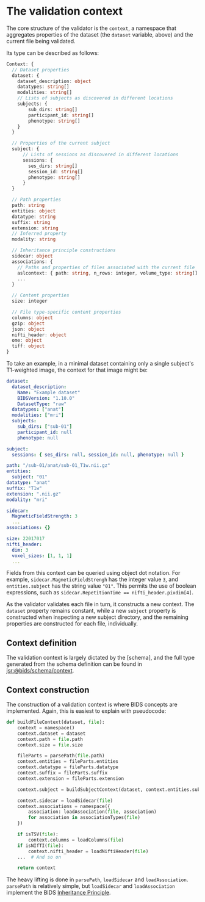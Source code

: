 # The validation context

The core structure of the validator is the `context`,
a namespace that aggregates properties of the dataset (the `dataset` variable, above)
and the current file being validated.

Its type can be described as follows:

```typescript
Context: {
  // Dataset properties
  dataset: {
    dataset_description: object
    datatypes: string[]
    modalities: string[]
    // Lists of subjects as discovered in different locations
    subjects: {
        sub_dirs: string[]
        participant_id: string[]
        phenotype: string[]
    }
  }

  // Properties of the current subject
  subject: {
      // Lists of sessions as discovered in different locations
      sessions: {
        ses_dirs: string[]
        session_id: string[]
        phenotype: string[]
      }
  }

  // Path properties
  path: string
  entities: object
  datatype: string
  suffix: string
  extension: string
  // Inferred property
  modality: string

  // Inheritance principle constructions
  sidecar: object
  associations: {
    // Paths and properties of files associated with the current file
    aslcontext: { path: string, n_rows: integer, volume_type: string[] }
    ...
  }

  // Content properties
  size: integer

  // File type-specific content properties
  columns: object
  gzip: object
  json: object
  nifti_header: object
  ome: object
  tiff: object
}
```

To take an example, in a minimal dataset containing only a single subject's T1-weighted image,
the context for that image might be:

```yaml
dataset:
  dataset_description:
    Name: "Example dataset"
    BIDSVersion: "1.10.0"
    DatasetType: "raw"
  datatypes: ["anat"]
  modalities: ["mri"]
  subjects:
    sub_dirs: ["sub-01"]
    participant_id: null
    phenotype: null

subject:
  sessions: { ses_dirs: null, session_id: null, phenotype: null }

path: "/sub-01/anat/sub-01_T1w.nii.gz"
entities:
  subject: "01"
datatype: "anat"
suffix: "T1w"
extension: ".nii.gz"
modality: "mri"

sidecar:
  MagneticFieldStrength: 3
  ...
associations: {}

size: 22017017
nifti_header:
  dim: 3
  voxel_sizes: [1, 1, 1]
  ...
```

Fields from this context can be queried using object dot notation.
For example, `sidecar.MagneticFieldStrengh` has the integer value `3`,
and `entities.subject` has the string value `"01"`.
This permits the use of boolean expressions, such as
`sidecar.RepetitionTime == nifti_header.pixdim[4]`.

As the validator validates each file in turn, it constructs a new context.
The `dataset` property remains constant,
while a new `subject` property is constructed when inspecting a new subject directory,
and the remaining properties are constructed for each file, individually.

## Context definition

The validation context is largely dictated by the [schema],
and the full type generated from the schema definition can be found in
[jsr:@bids/schema/context](https://jsr.io/@bids/schema/doc/context/~/Context).

## Context construction

The construction of a validation context is where BIDS concepts are implemented.
Again, this is easiest to explain with pseudocode:

```python
def buildFileContext(dataset, file):
    context = namespace()
    context.dataset = dataset
    context.path = file.path
    context.size = file.size

    fileParts = parsePath(file.path)
    context.entities = fileParts.entities
    context.datatype = fileParts.datatype
    context.suffix = fileParts.suffix
    context.extension = fileParts.extension

    context.subject = buildSubjectContext(dataset, context.entities.subject)

    context.sidecar = loadSidecar(file)
    context.associations = namespace({
        association: loadAssociation(file, association)
        for association in associationTypes(file)
    })

    if isTSV(file):
        context.columns = loadColumns(file)
    if isNIfTI(file):
        context.nifti_header = loadNiftiHeader(file)
    ...  # And so on

    return context
```

The heavy lifting is done in `parsePath`, `loadSidecar` and `loadAssociation`.
`parsePath` is relatively simple, but `loadSidecar` and `loadAssociation`
implement the BIDS [Inheritance Principle].

[Inheritance Principle]: https://bids-specification.readthedocs.io/en/stable/common-principles.html#the-inheritance-principle

